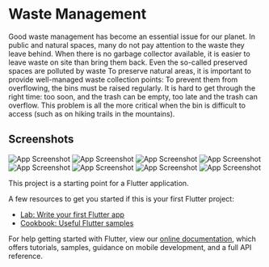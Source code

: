 
# Waste Management

Good waste management has become an essential issue for our planet. In public and natural spaces, many do not pay attention to the waste they leave behind. When there is no garbage collector available, it is easier to leave waste on site than bring them back. Even the so-called preserved spaces are polluted by waste
To preserve natural areas, it is important to provide well-managed waste collection points:
To prevent them from overflowing, the bins must be raised regularly. It is hard to get through the right time: too soon, and the trash can be empty, too late and the trash can overflow. This problem is all the more critical when the bin is difficult to access (such as on hiking trails in the mountains).
<br/>


## Screenshots

![App Screenshot](https://res.cloudinary.com/de6wqnjl3/image/upload/c_scale,h_400,w_200/v1659122397/My%20app%20sceanshots/waste%20management/Screenshot_1659121196_kscgxu.png)
![App Screenshot](https://res.cloudinary.com/de6wqnjl3/image/upload/c_scale,h_400,w_200/v1659122395/My%20app%20sceanshots/waste%20management/Screenshot_1659121148_sxts9z.png)
![App Screenshot](https://res.cloudinary.com/de6wqnjl3/image/upload/c_scale,h_400,w_200/v1659122394/My%20app%20sceanshots/waste%20management/Screenshot_1659121202_o30k6i.png)
![App Screenshot](https://res.cloudinary.com/de6wqnjl3/image/upload/c_scale,h_400,w_200/v1659122394/My%20app%20sceanshots/waste%20management/Screenshot_1659121233_n6o8jf.png)
![App Screenshot](https://res.cloudinary.com/de6wqnjl3/image/upload/c_scale,h_400,w_200/v1659122392/My%20app%20sceanshots/waste%20management/Screenshot_1659121152_sgvw3k.png)
![App Screenshot](https://res.cloudinary.com/de6wqnjl3/image/upload/c_scale,h_400,w_200/v1659122390/My%20app%20sceanshots/waste%20management/Screenshot_1659121176_owexxo.png)
![App Screenshot](https://res.cloudinary.com/de6wqnjl3/image/upload/c_scale,h_400,w_200/v1659122387/My%20app%20sceanshots/waste%20management/Screenshot_1659121183_fquaaj.png)
![App Screenshot](https://res.cloudinary.com/de6wqnjl3/image/upload/c_scale,h_400,w_200/v1659122386/My%20app%20sceanshots/waste%20management/Screenshot_1659121242_p6jbij.png)

This project is a starting point for a Flutter application.

A few resources to get you started if this is your first Flutter project:

- [Lab: Write your first Flutter app](https://flutter.dev/docs/get-started/codelab)
- [Cookbook: Useful Flutter samples](https://flutter.dev/docs/cookbook)

For help getting started with Flutter, view our
[online documentation](https://flutter.dev/docs), which offers tutorials,
samples, guidance on mobile development, and a full API reference.

